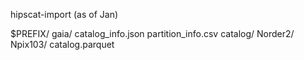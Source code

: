 hipscat-import (as of Jan)

$PREFIX/
    gaia/
        catalog_info.json
        partition_info.csv
        catalog/
            Norder2/
                Npix103/
                    catalog.parquet
